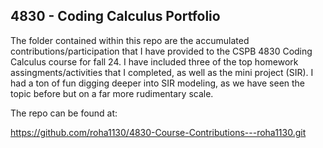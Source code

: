 ## 4830 - Coding Calculus Portfolio

The folder contained within this repo are the accumulated contributions/participation that I have provided to the CSPB 4830 Coding Calculus course for fall 24.  I have included three of the top homework assingments/activities that I completed, as well as the mini project (SIR).  I had a ton of fun digging deeper into SIR modeling, as we have seen the topic before but on a far more rudimentary scale.

The repo can be found at: 

https://github.com/roha1130/4830-Course-Contributions---roha1130.git